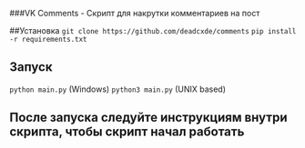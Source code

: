 ###VK Comments - Скрипт для накрутки комментариев на пост

##Установка
`git clone https://github.com/deadcxde/comments`
`pip install -r requirements.txt`
## Запуск
`python main.py` (Windows)
`python3 main.py` (UNIX based)
## После запуска следуйте инструкциям внутри скрипта, чтобы скрипт начал работать
